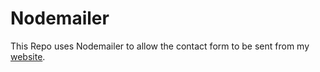 # Nodemailer

This Repo uses Nodemailer to allow the contact form to be sent from my [website](http://haydher.com/).
